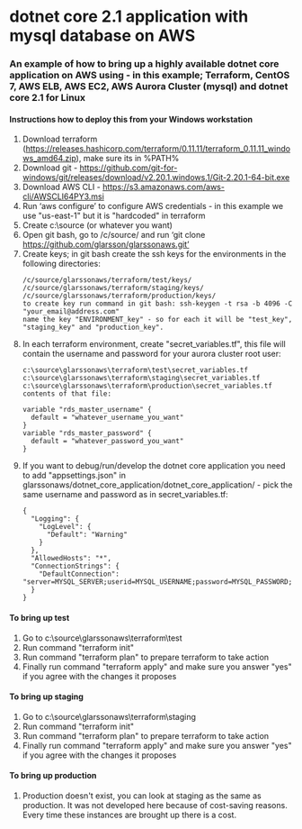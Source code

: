 # dotnet core 2.1 application with mysql database on AWS

### An example of how to bring up a highly available dotnet core application on AWS using - in this example; Terraform, CentOS 7, AWS ELB, AWS EC2, AWS Aurora Cluster (mysql) and dotnet core 2.1 for Linux

#### Instructions how to deploy this from your Windows workstation
1. Download terraform (https://releases.hashicorp.com/terraform/0.11.11/terraform_0.11.11_windows_amd64.zip), make sure its in %PATH%
2. Download git - https://github.com/git-for-windows/git/releases/download/v2.20.1.windows.1/Git-2.20.1-64-bit.exe
3. Download AWS CLI - https://s3.amazonaws.com/aws-cli/AWSCLI64PY3.msi
4. Run ‘aws configure’ to configure AWS credentials - in this example we use "us-east-1" but it is "hardcoded" in terraform
5. Create c:\source (or whatever you want)
6. Open git bash, go to /c/source/ and run ‘git clone https://github.com/glarsson/glarssonaws.git’
7. Create keys; in git bash create the ssh keys for the environments in the following directories:
   ```
   /c/source/glarssonaws/terraform/test/keys/
   /c/source/glarssonaws/terraform/staging/keys/
   /c/source/glarssonaws/terraform/production/keys/
   to create key run command in git bash: ssh-keygen -t rsa -b 4096 -C "your_email@address.com"
   name the key "ENVIRONMENT_key" - so for each it will be "test_key", "staging_key" and "production_key".
   ```
8. In each terraform environment, create "secret_variables.tf", this file will contain the username and password for your aurora cluster root user:
   ```
   c:\source\glarssonaws\terraform\test\secret_variables.tf
   c:\source\glarssonaws\terraform\staging\secret_variables.tf
   c:\source\glarssonaws\terraform\production\secret_variables.tf
   contents of that file:
   
   variable "rds_master_username" {
     default = "whatever_username_you_want"
   }
   variable "rds_master_password" {
     default = "whatever_password_you_want"
   }
   ```
9. If you want to debug/run/develop the dotnet core application you need to add "appsettings.json" in glarssonaws/dotnet_core_application/dotnet_core_application/ - pick the same username and password as in secret_variables.tf:
   ```
   {
     "Logging": {
       "LogLevel": {
         "Default": "Warning"
       }
     },
     "AllowedHosts": "*",
     "ConnectionStrings": {
       "DefaultConnection": "server=MYSQL_SERVER;userid=MYSQL_USERNAME;password=MYSQL_PASSWORD;database=glarssonaws_db;"
     }
   }
   ```

#### To bring up test
1. Go to c:\source\glarssonaws\terraform\test
2. Run command "terraform init"
3. Run command "terraform plan" to prepare terraform to take action
4. Finally run command "terraform apply" and make sure you answer "yes" if you agree with the changes it proposes
   
#### To bring up staging
1. Go to c:\source\glarssonaws\terraform\staging
2. Run command "terraform init"
3. Run command "terraform plan" to prepare terraform to take action
4. Finally run command "terraform apply" and make sure you answer "yes" if you agree with the changes it proposes
   
#### To bring up production
1. Production doesn't exist, you can look at staging as the same as production. It was not developed here because of cost-saving reasons. Every time these instances are brought up there is a cost.
